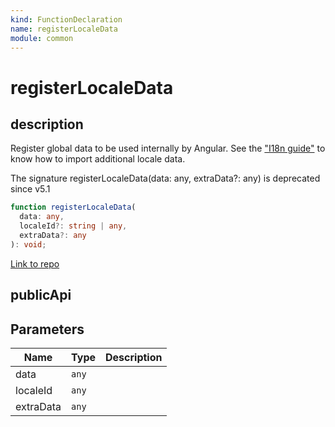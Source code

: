 ```yaml
---
kind: FunctionDeclaration
name: registerLocaleData
module: common
---
```


# registerLocaleData

## description

Register global data to be used internally by Angular. See the
["I18n guide"](guide/i18n#i18n-pipes) to know how to import additional locale data.

The signature registerLocaleData(data: any, extraData?: any) is deprecated since v5.1

```ts
function registerLocaleData(
  data: any,
  localeId?: string | any,
  extraData?: any
): void;
```

[Link to repo](https://github.com/timdeschryver/angular/blob/master/packages/common/src/i18n/locale_data.ts#L19-L21)

## publicApi

## Parameters

| Name      | Type  | Description |
| --------- | ----- | ----------- |
| data      | `any` |             |
| localeId  | `any` |             |
| extraData | `any` |             |
